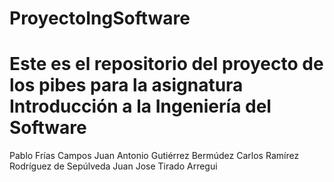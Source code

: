 # ProyectoIngSoftware
Este es el repositorio del proyecto de los pibes para la asignatura Introducción a la Ingeniería del Software
=======
Pablo Frías Campos
Juan Antonio Gutiérrez Bermúdez
Carlos Ramírez Rodríguez de Sepúlveda
Juan Jose Tirado Arregui


